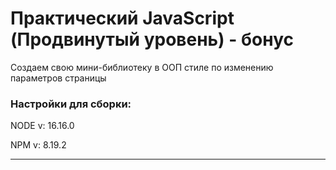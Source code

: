 # Практический JavaScript (Продвинутый уровень) - бонус

Создаем свою мини-библиотеку в ООП стиле по изменению параметров страницы

### Настройки для сборки:

NODE v: 16.16.0

NPM v: 8.19.2

***